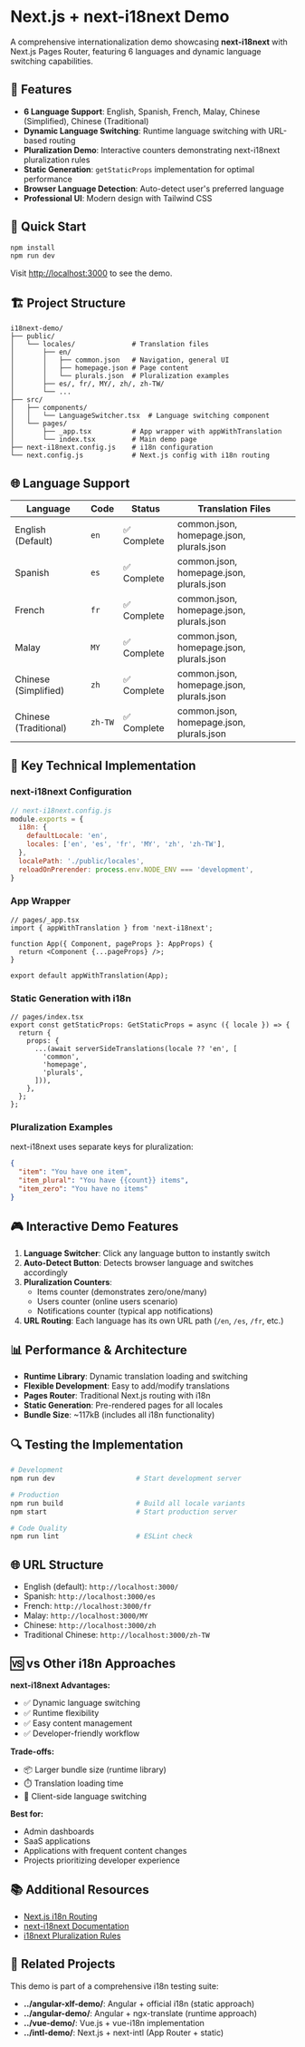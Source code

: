 # Next.js + next-i18next Demo

A comprehensive internationalization demo showcasing **next-i18next** with Next.js Pages Router, featuring 6 languages and dynamic language switching capabilities.

## 🌟 Features

- **6 Language Support**: English, Spanish, French, Malay, Chinese (Simplified), Chinese (Traditional)
- **Dynamic Language Switching**: Runtime language switching with URL-based routing
- **Pluralization Demo**: Interactive counters demonstrating next-i18next pluralization rules
- **Static Generation**: `getStaticProps` implementation for optimal performance
- **Browser Language Detection**: Auto-detect user's preferred language
- **Professional UI**: Modern design with Tailwind CSS

## 🚀 Quick Start

```bash
npm install
npm run dev
```

Visit [http://localhost:3000](http://localhost:3000) to see the demo.

## 🏗️ Project Structure

```
i18next-demo/
├── public/
│   └── locales/              # Translation files
│       ├── en/
│       │   ├── common.json   # Navigation, general UI
│       │   ├── homepage.json # Page content
│       │   └── plurals.json  # Pluralization examples
│       ├── es/, fr/, MY/, zh/, zh-TW/
│       └── ...
├── src/
│   ├── components/
│   │   └── LanguageSwitcher.tsx  # Language switching component
│   └── pages/
│       ├── _app.tsx          # App wrapper with appWithTranslation
│       └── index.tsx         # Main demo page
├── next-i18next.config.js    # i18n configuration
└── next.config.js            # Next.js config with i18n routing
```

## 🌐 Language Support

| Language | Code | Status | Translation Files |
|----------|------|--------|------------------|
| English (Default) | `en` | ✅ Complete | common.json, homepage.json, plurals.json |
| Spanish | `es` | ✅ Complete | common.json, homepage.json, plurals.json |
| French | `fr` | ✅ Complete | common.json, homepage.json, plurals.json |
| Malay | `MY` | ✅ Complete | common.json, homepage.json, plurals.json |
| Chinese (Simplified) | `zh` | ✅ Complete | common.json, homepage.json, plurals.json |
| Chinese (Traditional) | `zh-TW` | ✅ Complete | common.json, homepage.json, plurals.json |

## 🔧 Key Technical Implementation

### next-i18next Configuration

```javascript
// next-i18next.config.js
module.exports = {
  i18n: {
    defaultLocale: 'en',
    locales: ['en', 'es', 'fr', 'MY', 'zh', 'zh-TW'],
  },
  localePath: './public/locales',
  reloadOnPrerender: process.env.NODE_ENV === 'development',
}
```

### App Wrapper

```tsx
// pages/_app.tsx  
import { appWithTranslation } from 'next-i18next';

function App({ Component, pageProps }: AppProps) {
  return <Component {...pageProps} />;
}

export default appWithTranslation(App);
```

### Static Generation with i18n

```tsx
// pages/index.tsx
export const getStaticProps: GetStaticProps = async ({ locale }) => {
  return {
    props: {
      ...(await serverSideTranslations(locale ?? 'en', [
        'common',
        'homepage', 
        'plurals',
      ])),
    },
  };
};
```

### Pluralization Examples

next-i18next uses separate keys for pluralization:

```json
{
  "item": "You have one item",
  "item_plural": "You have {{count}} items", 
  "item_zero": "You have no items"
}
```

## 🎮 Interactive Demo Features

1. **Language Switcher**: Click any language button to instantly switch
2. **Auto-Detect Button**: Detects browser language and switches accordingly
3. **Pluralization Counters**: 
   - Items counter (demonstrates zero/one/many)
   - Users counter (online users scenario)
   - Notifications counter (typical app notifications)
4. **URL Routing**: Each language has its own URL path (`/en`, `/es`, `/fr`, etc.)

## 📊 Performance & Architecture

- **Runtime Library**: Dynamic translation loading and switching
- **Flexible Development**: Easy to add/modify translations
- **Pages Router**: Traditional Next.js routing with i18n
- **Static Generation**: Pre-rendered pages for all locales
- **Bundle Size**: ~117kB (includes all i18n functionality)

## 🔍 Testing the Implementation

```bash
# Development
npm run dev                    # Start development server

# Production
npm run build                  # Build all locale variants
npm start                      # Start production server

# Code Quality
npm run lint                   # ESLint check
```

## 🌐 URL Structure

- English (default): `http://localhost:3000/`
- Spanish: `http://localhost:3000/es`
- French: `http://localhost:3000/fr`
- Malay: `http://localhost:3000/MY`
- Chinese: `http://localhost:3000/zh`
- Traditional Chinese: `http://localhost:3000/zh-TW`

## 🆚 vs Other i18n Approaches

**next-i18next Advantages:**
- ✅ Dynamic language switching
- ✅ Runtime flexibility
- ✅ Easy content management
- ✅ Developer-friendly workflow

**Trade-offs:**
- 📦 Larger bundle size (runtime library)
- ⏱️ Translation loading time
- 🔄 Client-side language switching

**Best for:**
- Admin dashboards
- SaaS applications  
- Applications with frequent content changes
- Projects prioritizing developer experience

## 📚 Additional Resources

- [Next.js i18n Routing](https://nextjs.org/docs/advanced-features/i18n-routing)
- [next-i18next Documentation](https://github.com/i18next/next-i18next)
- [i18next Pluralization Rules](https://www.i18next.com/translation-function/plurals)

## 🔗 Related Projects

This demo is part of a comprehensive i18n testing suite:
- **../angular-xlf-demo/**: Angular + official i18n (static approach)
- **../angular-demo/**: Angular + ngx-translate (runtime approach)
- **../vue-demo/**: Vue.js + vue-i18n implementation
- **../intl-demo/**: Next.js + next-intl (App Router + static)
